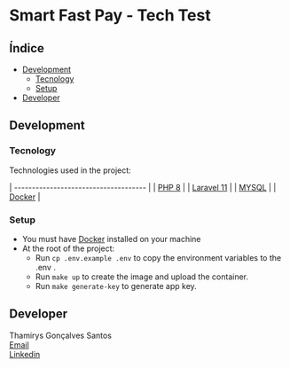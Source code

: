 # Smart Fast Pay - Tech Test

## Índice

- [Development](#Development)
  - [Tecnology](#Tecnology)
  - [Setup](#Setup)
- [Developer](#Developer)

## Development

### Tecnology

Technologies used in the project:

| ------------------------------------- |
| [PHP 8](https://www.php.net/)    |
| [Laravel 11](https://laravel.com/)    |
| [MYSQL](https://www.mysql.com/)    |
| [Docker](https://www.docker.com/)     |

### Setup

- You must have [Docker](https://www.docker.com/) installed on your machine
- At the root of the project:
  - Run `cp .env.example .env` to copy the environment variables to the .env .
  - Run `make up` to create the image and upload the container.
  - Run `make generate-key` to generate app key.

## Developer

Thamirys Gonçalves Santos<br>
[Email](mailto:thamirysgoncalves.prog@gmail.com)<br>
[Linkedin](https://www.linkedin.com/in/thamirysgoncalves/)
